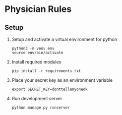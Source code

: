 # Physician Rules
## Setup
1. Setup and activate a virtual environment for python
    ```
    python3 -m venv env
    source env/bin/activate
    ```
1. Install required modules
    ```
    pip install -r requirements.txt
    ```
1. Place your secret key as an environment variable
    ```
    export SECRET_KEY=donttellanyoneok
    ```
1. Run development server
    ```
    python manage.py runserver
    ```
